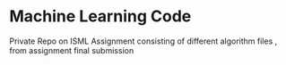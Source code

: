 # Machine Learning Code
Private Repo on ISML Assignment  consisting of different algorithm files , from assignment final submission
